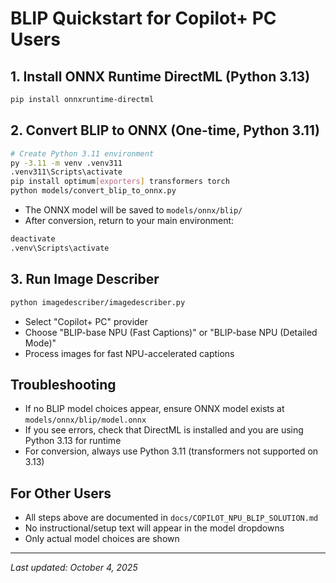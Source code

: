 # BLIP Quickstart for Copilot+ PC Users

## 1. Install ONNX Runtime DirectML (Python 3.13)
```bash
pip install onnxruntime-directml
```

## 2. Convert BLIP to ONNX (One-time, Python 3.11)
```bash
# Create Python 3.11 environment
py -3.11 -m venv .venv311
.venv311\Scripts\activate
pip install optimum[exporters] transformers torch
python models/convert_blip_to_onnx.py
```
- The ONNX model will be saved to `models/onnx/blip/`
- After conversion, return to your main environment:
```bash
deactivate
.venv\Scripts\activate
```

## 3. Run Image Describer
```bash
python imagedescriber/imagedescriber.py
```
- Select "Copilot+ PC" provider
- Choose "BLIP-base NPU (Fast Captions)" or "BLIP-base NPU (Detailed Mode)"
- Process images for fast NPU-accelerated captions

## Troubleshooting
- If no BLIP model choices appear, ensure ONNX model exists at `models/onnx/blip/model.onnx`
- If you see errors, check that DirectML is installed and you are using Python 3.13 for runtime
- For conversion, always use Python 3.11 (transformers not supported on 3.13)

## For Other Users
- All steps above are documented in `docs/COPILOT_NPU_BLIP_SOLUTION.md`
- No instructional/setup text will appear in the model dropdowns
- Only actual model choices are shown

---

_Last updated: October 4, 2025_

